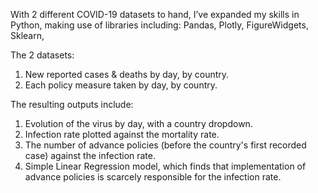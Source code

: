 With 2 different COVID-19 datasets to hand, I’ve expanded my skills in Python, making use of libraries including:
  Pandas, 
  Plotly, 
  FigureWidgets, 
  Sklearn, 

The 2 datasets:
  1) New reported cases & deaths by day, by country. 
  2) Each policy measure taken by day, by country. 

The resulting outputs include:
  1) Evolution of the virus by day, with a country dropdown.
  2) Infection rate plotted against the mortality rate.
  3) The number of advance policies (before the country's first recorded case) against the infection rate.
  4) Simple Linear Regression model, which finds that implementation of advance policies is scarcely responsible for the infection rate.
